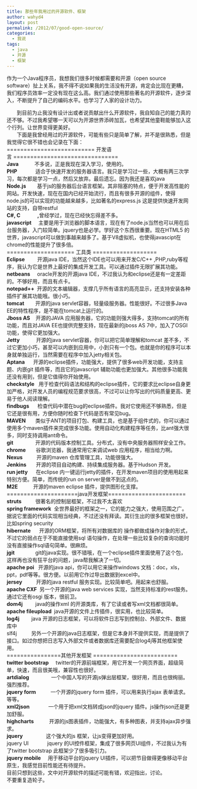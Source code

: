 ```yaml
---
title: 那些年我用过的开源软件、框架
author: wahyd4
layout: post
permalink: /2012/07/good-open-source/
categories:
  - 我说
tags:
  - java
  - 开源
  - 框架
---
```

作为一个Java程序员，我想我们很多时候都需要和开源（open source software）扯上关系，我不得不说如果我的生活没有开源，肯定会比现在更糟，我们程序员效率一定没有现在这么高。我们通过使用那些著名的开源软件，逐步深入，不断提升了自己的编码水平。也学习了人家的设计功力。

<div>
         到目前为止我没有设计出或者说贡献出什么开源软件，我自知自己的能力真的还不够。不过我希望哪一天可以为开源世界添砖加瓦，也希望其他童鞋能够加入这个行列。让世界变得更美好。
</div>

<div>
         下面是我曾经用过的开源软件，可能有些只是简单了解，并不是很熟悉，但是我觉得它很不错也会记录在下面：
</div>

<div>
  ========================== 开发语言 ===============================
</div>

<div>
  <strong>Java      </strong>      不多说，正是我现在深入学习，使用的。
</div>

<div>
  <strong>PHP  </strong>           适合于快速开发的服务器语言。我只是学习过一些，大概有两三次学习，每次都是学习一点，然后又放弃。最后遗忘。因为我还是喜欢java
</div>

<div>
  <strong>Node.js  </strong>      基于js的服务器后台语言框架。其非阻塞的特点，便于开发高性能的网站。开发快速，现在在国内已经开始流行，而且有很多开源的组件，使得node.js的可以实现的功能越来越多，比如著名的express.js 这是提供快速开发网站的支持，自带restful
</div>

<div>
  <strong>C#, C              ,</strong>曾经学过，现在已经快忘得差不多。
</div>

<div>
  <strong>javascript </strong>    主要是用于浏览器的脚本语言，现在有了node.js当然也可以用在后台服务器，入门较简单。jquery也是必学。学好这个东西很重要。现在HTML5 的世界，javascript可以做到事越来越多了。基于V8虚拟机，也使得javascipt在chrome的性能提升了很多倍。
</div>

<div>
</div>

<div>
  ==================== 工具类 ===================
</div>

<div>
  <strong>Eclipse  </strong>       开源java IDE，当然这个IDE也可以用来开发C/C++ ,PHP,ruby等程序，我认为它是世界上最好的集成开发工具。可以通过插件无限扩展其功能。
</div>

<div>
  <strong>netbeans </strong>    oracle开发的开源java IDE，不过我认为和eclipse还是有一定差距的。不够好用，而且有点卡。
</div>

<div>
  <strong>notepad++ </strong> 开源的文本编辑器，支撑几乎所有语言的高亮显示，还支持安装各种插件扩展其功能哦。很小巧。
</div>

<div>
  <strong>tomcat  </strong>      开源的java servlet容器，轻量级服务器。性能很好。不过很多Java EE的特性程序，是不能在tomcat上运行的。
</div>

<div>
  <strong>Jboss AS </strong>   开源的JAVA 应用服务器，它的功能则强大得多，支持tomcat的所有功能，而且对JAVA EE也提供完整支持，现在最新的jboss AS 7中，加入了OSGI功能，使得它更加强大。
</div>

<div>
  <strong>Jetty    </strong>        开源的java servlet容器，你可以把它简单理解和tomcat 差不多，不过它更加小巧，甚至可以内嵌到应用中，小到只有一个包。也就是你的程序可以本身就单独运行，当然需要在程序中加入jetty相关包。
</div>

<div>
  <strong>Aptana </strong>     开源的eclipse插件，功能强大，提供了很多web开发功能，支持主题、内嵌git 插件等，而且它的javascript 辅助功能也更加强大。其他很多功能我还没有用到，但是它值得你开始使用。
</div>

<div>
  <strong>checkstyle</strong>   用于检查代码语法和结构的eclipse插件，它的要求比eclipse自身更加严格，对开发人员的编程规范要求很高，不过可以让你写出的代码质量更高、更易于他人阅读理解。
</div>

<div>
  <strong>findbugs </strong>     检查代码中潜在bug的eclipse插件。我对它使用还不够熟悉，但是它还是很有用，方便你随时检查下代码是否有常见bug。
</div>

<div>
  <strong>MAVEN  </strong>     类似于ANT的项目打包、构建工具，也是基于组件式的，你可以通过使用多个maven插件来完成很多功能。使用自动化构建程序等任务，比ant强大很多，同时支持调用ant命令。
</div>

<div>
  <strong>git    </strong>            开源的代码版本控制工具。分布式，没有中央服务器照样安全工作。
</div>

<div>
  <strong>chrome</strong>       谷歌浏览器，我通常用它来调试web 应用程序，相当给力啊。
</div>

<div>
  <strong>Nexus  </strong>        开源的maven 仓库管理工具，功能很强大。
</div>

<div>
  <strong>Jenkins  </strong>     开源的项目自动构建、持续集成服务器。基于Hudson 开发。
</div>

<div>
  <strong>run jetty  </strong>    在eclipse 内一键运行jetty的插件，在开发maven项目的使用用起来特别方便。简单，而传统的run on server是做不到这点的。
</div>

<div>
  <strong>M2E  </strong>         开源的maven eclipse 插件，提供图形化支撑。
</div>

<div>
</div>

<div>
</div>

<div>
  =====================java开发框架=======================
</div>

<div>
  <strong>struts  </strong>        很著名的控制层框架，不过我不太喜欢
</div>

<div>
  <strong>spring framework</strong>  全世界最好的框架之一，它的能力之强大，使用范围之广。据说它里面的代码实现相当经典，不过还没有拜读。其衍生出的很多框架也很好。比如spring security
</div>

<div>
  <strong>hibernate </strong>     开源的ORM框架，将所有对数据库的 操作都做成操作对象的形式，不过它的弱点在于不能直接使用sql 语句操作，在处理一些比较复杂的查询功能时没有直接操作sql语句简单。很麻烦。
</div>

<div>
  <strong>jgit    </strong>           git的java实现。很不错哦，在一个eclipse插件里面使用了这个包，这样再也没有狂平台的问题，java帮我解决了一切。
</div>

<div>
  <strong>apache poi </strong>  开源的java api，你可以用它来操作windows 文档：doc，xls，ppt，pdf等等。很方便。以前用它作过导出数据到excel中。
</div>

<div>
  <strong>jersey  </strong>        开源的java restful 服务实现。比较简单吧。用起来也舒服。
</div>

<div>
  <strong>apache CXF </strong> 另一个开源的java web services 实现，当然支持标准的rest服务。通过它还有osgi 版本，很前卫。
</div>

<div>
  <strong>dom4j </strong>        java的操作xml 的开源类库，有了它读或者写xml文档都很简单。
</div>

<div>
  <strong>apache fileupload </strong> java开源的文件上传插件，很实用，也比较简单。
</div>

<div>
  <strong>log4j    </strong>     java 开源的日志框架，可以将软件日志写到控制台、外部文件、数据库中
</div>

<div>
  slf4j          另外一个开源的java日志框架，但是它本身并不提供实现，而是提供了接口。如过你想把日志写入外部文件或者数据库还需要配合log4j等其他框架使用。
</div>

<div>
</div>

<div>
  ================其他开发框架 =========================
</div>

<div>
  <strong>twitter bootstrap </strong>    twitter的开源前端框架，用它开发一个网页界面，超级简单，快速，而且很美哦，兼容性也很好。
</div>

<div>
  <strong>artdialog    </strong>            一个中国人写的开源js弹出层框架，很好用，而且也很绚丽。强烈推荐。
</div>

<div>
  <strong>jquery form     </strong>      一个开源的jquery form 插件，可以用来执行ajax 表单请求。等等。
</div>

<div>
  <strong>xml2json      </strong>        一个用于把xml文档转成json的jquery 插件。js操作json还是更加舒服。
</div>

<div>
  <strong>highcharts  </strong>         开源的js图表插件，功能强大，有多种图表，并支持ajax异步强求。
</div>

<div>
  <strong>jquery      </strong>           这个强大的js 框架，让js变得更加好用。
</div>

<div>
  jquery UI             jquery 的UI控件框架，集成了很多网页UI组件，不过我认为有了twitter bootstrap 此框架少了很多吸引力。
</div>

<div>
  <strong>jquery mobile </strong>    用于移动平台的jquery UI插件，可以把节目做得更像移动平台原生，我感觉目前性能还有待提升。
</div>

<div>
</div>

<div>
  目前只想到这些，文中对开源软件的描述可能有错，欢迎指出，讨论。
</div>

<div>
  不要重复造轮子。
</div>